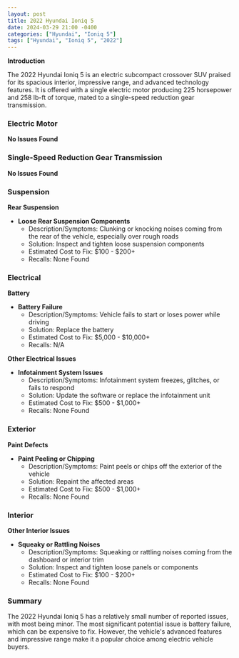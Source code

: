 ```yaml
---
layout: post
title: 2022 Hyundai Ioniq 5
date: 2024-03-29 21:00 -0400
categories: ["Hyundai", "Ioniq 5"]
tags: ["Hyundai", "Ioniq 5", "2022"]
---
```

**Introduction**

The 2022 Hyundai Ioniq 5 is an electric subcompact crossover SUV praised for its spacious interior, impressive range, and advanced technology features. It is offered with a single electric motor producing 225 horsepower and 258 lb-ft of torque, mated to a single-speed reduction gear transmission.

### Electric Motor

**No Issues Found**

### Single-Speed Reduction Gear Transmission

**No Issues Found**

### Suspension

**Rear Suspension**

* **Loose Rear Suspension Components**
    * Description/Symptoms: Clunking or knocking noises coming from the rear of the vehicle, especially over rough roads
    * Solution: Inspect and tighten loose suspension components
    * Estimated Cost to Fix: $100 - $200+
    * Recalls: None Found

### Electrical

**Battery**

* **Battery Failure**
    * Description/Symptoms: Vehicle fails to start or loses power while driving
    * Solution: Replace the battery
    * Estimated Cost to Fix: $5,000 - $10,000+
    * Recalls: N/A

**Other Electrical Issues**

* **Infotainment System Issues**
    * Description/Symptoms: Infotainment system freezes, glitches, or fails to respond
    * Solution: Update the software or replace the infotainment unit
    * Estimated Cost to Fix: $500 - $1,000+
    * Recalls: None Found

### Exterior

**Paint Defects**

* **Paint Peeling or Chipping**
    * Description/Symptoms: Paint peels or chips off the exterior of the vehicle
    * Solution: Repaint the affected areas
    * Estimated Cost to Fix: $500 - $1,000+
    * Recalls: None Found

### Interior

**Other Interior Issues**

* **Squeaky or Rattling Noises**
    * Description/Symptoms: Squeaking or rattling noises coming from the dashboard or interior trim
    * Solution: Inspect and tighten loose panels or components
    * Estimated Cost to Fix: $100 - $200+
    * Recalls: None Found

### Summary

The 2022 Hyundai Ioniq 5 has a relatively small number of reported issues, with most being minor. The most significant potential issue is battery failure, which can be expensive to fix. However, the vehicle's advanced features and impressive range make it a popular choice among electric vehicle buyers.
